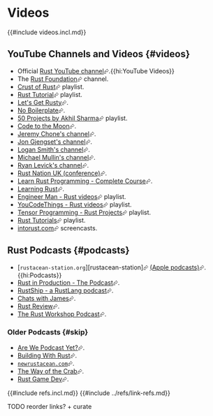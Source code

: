 # Videos

{{#include videos.incl.md}}

## YouTube Channels and Videos {#videos}

- Official [Rust YouTube channel](https://www.youtube.com/@RustVideos)⮳.{{hi:YouTube Videos}}
- The [Rust Foundation](https://www.youtube.com/@rustfoundation)⮳ channel.
- [Crust of Rust](https://www.youtube.com/playlist?list=PLqbS7AVVErFiWDOAVrPt7aYmnuuOLYvOa)⮳ playlist.
- [Rust Tutorial](https://www.youtube.com/playlist?list=PLLqEtX6ql2EyPAZ1M2_C0GgVd4A-_L4_5)⮳ playlist.
- [Let's Get Rusty](https://www.youtube.com/@letsgetrusty)⮳.
- [No Boilerplate](https://www.youtube.com/@NoBoilerplate)⮳.
- [50 Projects by Akhil Sharma](https://youtube.com/playlist?list=PL5dTjWUk_cPYuhHm9_QImW7_u4lr5d6zO)⮳ playlist.
- [Code to the Moon](https://www.youtube.com/@codetothemoon)⮳.
- [Jeremy Chone's channel](https://www.youtube.com/@JeremyChone)⮳.
- [Jon Gjengset's channel](https://www.youtube.com/@jonhoo)⮳.
- [Logan Smith's channel](https://www.youtube.com/@_noisecode)⮳.
- [Michael Mullin's channel](https://www.youtube.com/@masmullin)⮳.
- [Ryan Levick's channel](https://www.youtube.com/@RyanLevicksVideos)⮳.
- [Rust Nation UK (conference)](https://www.youtube.com/@rustnationuk)⮳.
- [Learn Rust Programming - Complete Course](https://www.youtube.com/watch?v=BpPEoZW5IiY&ab_channel=freeCodeCamp.org)⮳.
- [Learning Rust](https://www.youtube.com/@learning_rust)⮳.
- [Engineer Man - Rust videos](https://www.youtube.com/playlist?list=PLlcnQQJK8SUjApd95LIcd3K9XXmE-IeCS)⮳ playlist.
- [YouCodeThings - Rust videos](https://www.youtube.com/playlist?list=PLVT0QN6kDrbd3KZr4EkBNvjSDTaZyxwhM)⮳ playlist.
- [Tensor Programming - Rust Projects](https://www.youtube.com/playlist?list=PLJbE2Yu2zumDD5vy2BuSHvFZU0a6RDmgb)⮳ playlist.
- [Rust Tutorials](https://www.youtube.com/playlist?list=PLkO5ggdQuRaaeFke7nWS4ajhFVZ1biE7_)⮳ playlist.
- [intorust.com](http://intorust.com/)⮳ screencasts.

## Rust Podcasts {#podcasts}

- [`rustacean-station.org`][rustacean-station]⮳ [(Apple podcasts)](https://podcasts.apple.com/us/podcast/rustacean-station/id1472535519)⮳.{{hi:Podcasts}}
- [Rust in Production - The Podcast](https://corrode.dev/podcast/)⮳.
- [RustShip - a RustLang podcast](https://creators.spotify.com/pod/profile/marco-ieni/)⮳.
- [Chats with James](https://podcasts.apple.com/us/podcast/chats-with-james-podcast/id1548207257)⮳.
- [Rust Review](https://podcasts.apple.com/us/podcast/rust-review/id1760238264)⮳.
- [The Rust Workshop Podcast](https://podcasts.apple.com/us/podcast/the-rust-workshop-podcast/id1644007146)⮳.

### Older Podcasts {#skip}

- [Are We Podcast Yet?](https://podcasts.apple.com/us/podcast/are-we-podcast-yet/id1484368019)⮳.
- [Building With Rust](https://podcasts.apple.com/us/podcast/building-with-rust/id1553513574)⮳.
- [`newrustacean.com`](https://newrustacean.com)⮳.
- [The Way of the Crab](https://wayofthecrab.com/)⮳.
- [Rust Game Dev](https://podcasts.apple.com/us/podcast/rust-game-dev/id1526304768)⮳.

{{#include refs.incl.md}}
{{#include ../refs/link-refs.md}}

<div class="hidden">
TODO reorder links? + curate
</div>

